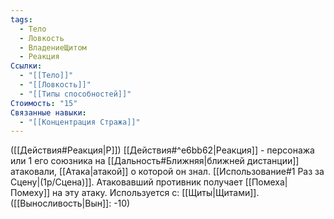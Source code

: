 ```yaml
---
tags:
  - Тело
  - Ловкость
  - ВладениеЩитом
  - Реакция
Ссылки:
  - "[[Тело]]"
  - "[[Ловкость]]"
  - "[[Типы способностей]]"
Стоимость: "15"
Связанные навыки:
  - "[[Концентрация Стража]]"
---
```

([[Действия#Реакция|Р]]) [[Действия#^e6bb62|Реакция]] - персонажа или 1 его союзника на [[Дальность#Ближняя|ближней дистанции]] атаковали, [[Атака|атакой]] о которой он знал. [[Использование#1 Раз за Сцену|(1р/Сцена)]]. Атаковавший противник получает [[Помеха|Помеху]] на эту атаку. 
Используется с: [[Щиты|Щитами]]. ([[Выносливость|Вын]]: -10)